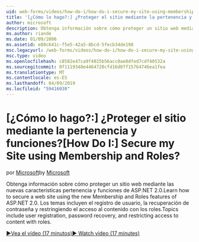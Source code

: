 ```yaml
---
uid: web-forms/videos/how-do-i/how-do-i-secure-my-site-using-membership-and-roles
title: '[¿Cómo lo hago?:] ¿Proteger el sitio mediante la pertenencia y funciones? | Microsoft Docs'
author: microsoft
description: Obtenga información sobre cómo proteger un sitio web mediante las nuevas características pertenencia y funciones de ASP.NET 2.0. Los temas incluyen el registro de usuario, la recuperación de contraseña y restricti...
ms.author: riande
ms.date: 01/09/2006
ms.assetid: e80c641c-f5e5-42a5-8bcd-5fecb34de198
msc.legacyurl: /web-forms/videos/how-do-i/how-do-i-secure-my-site-using-membership-and-roles
msc.type: video
ms.openlocfilehash: c8582e47ca9f4025b56acc0ae8dfed7cdf40532a
ms.sourcegitcommit: 0f1119340e4464720cfd16d0ff15764746ea1fea
ms.translationtype: MT
ms.contentlocale: es-ES
ms.lasthandoff: 04/09/2019
ms.locfileid: "59416030"
---
```

# <a name="how-do-i-secure-my-site-using-membership-and-roles"></a><span data-ttu-id="8d537-105">[¿Cómo lo hago?:] ¿Proteger el sitio mediante la pertenencia y funciones?</span><span class="sxs-lookup"><span data-stu-id="8d537-105">[How Do I:] Secure my Site using Membership and Roles?</span></span>

<span data-ttu-id="8d537-106">por [Microsoft](https://github.com/microsoft)</span><span class="sxs-lookup"><span data-stu-id="8d537-106">by [Microsoft](https://github.com/microsoft)</span></span>

<span data-ttu-id="8d537-107">Obtenga información sobre cómo proteger un sitio web mediante las nuevas características pertenencia y funciones de ASP.NET 2.0.</span><span class="sxs-lookup"><span data-stu-id="8d537-107">Learn how to secure a web site using the new Membership and Roles features of ASP.NET 2.0.</span></span> <span data-ttu-id="8d537-108">Los temas incluyen el registro de usuario, la recuperación de contraseña y restringiendo el acceso al contenido con los roles.</span><span class="sxs-lookup"><span data-stu-id="8d537-108">Topics include user registration, password recovery, and restricting access to content with roles.</span></span>

[<span data-ttu-id="8d537-109">&#9654;Vea el vídeo (17 minutos)</span><span class="sxs-lookup"><span data-stu-id="8d537-109">&#9654; Watch video (17 minutes)</span></span>](https://channel9.msdn.com/Blogs/ASP-NET-Site-Videos/how-do-i-secure-my-site-using-membership-and-roles)

